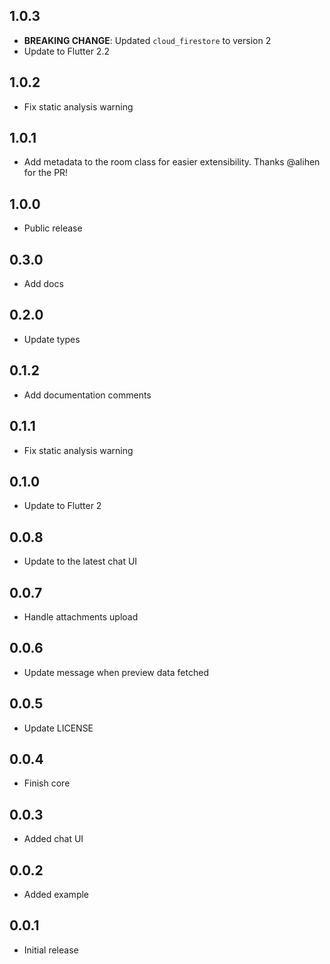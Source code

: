 ## 1.0.3

- **BREAKING CHANGE**: Updated `cloud_firestore` to version 2
- Update to Flutter 2.2

## 1.0.2

- Fix static analysis warning

## 1.0.1

- Add metadata to the room class for easier extensibility. Thanks @alihen for the PR!

## 1.0.0

- Public release

## 0.3.0

- Add docs

## 0.2.0

- Update types

## 0.1.2

- Add documentation comments

## 0.1.1

- Fix static analysis warning

## 0.1.0

- Update to Flutter 2

## 0.0.8

- Update to the latest chat UI

## 0.0.7

- Handle attachments upload

## 0.0.6

- Update message when preview data fetched

## 0.0.5

- Update LICENSE

## 0.0.4

- Finish core

## 0.0.3

- Added chat UI

## 0.0.2

- Added example

## 0.0.1

- Initial release
